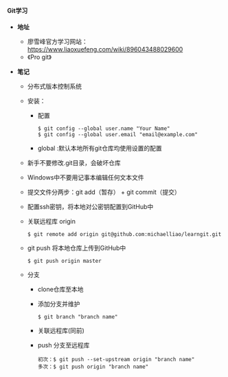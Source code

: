 ####  Git学习

+ **地址**

  - 廖雪峰官方学习网站：https://www.liaoxuefeng.com/wiki/896043488029600
  - 《Pro git》

+ **笔记**

  + 分布式版本控制系统

  + 安装：

    + 配置

      ```git
      $ git config --global user.name "Your Name"
      $ git config --global user.email "email@example.com"
      ```

    + global :默认本地所有git仓库均使用设置的配置

  + 新手不要修改.git目录，会破坏仓库

  + Windows中不要用记事本编辑任何文本文件

  + 提交文件分两步：git add（暂存） + git commit（提交）

  + 配置ssh密钥，将本地对公密钥配置到GitHub中

  + 关联远程库 origin 

    ```git
    $ git remote add origin git@github.com:michaelliao/learngit.git
    ```

   + git push 将本地仓库上传到GitHub中

     ```
     $ git push origin master
     ```

   + 分支

     + clone仓库至本地

     + 添加分支并维护

       ```git
       $ git branch "branch name"
       ```

     + 关联远程库(同前)

     + push 分支至远程库

       ```
       初次：$ git push --set-upstream origin "branch name"
       多次：$ git push origin "branch name"
       ```


